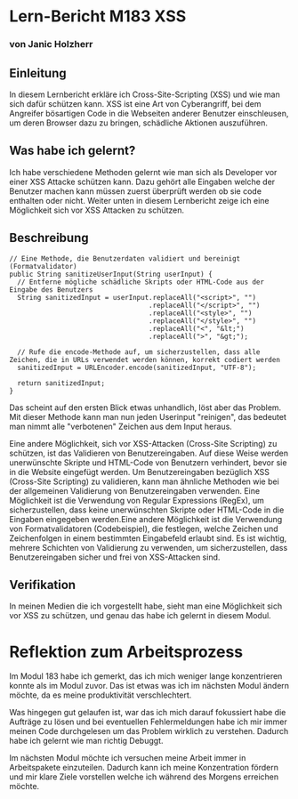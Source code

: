 # Lern-Bericht M183 XSS
### von Janic Holzherr

## Einleitung

In diesem Lernbericht erkläre ich Cross-Site-Scripting (XSS) und wie man sich dafür schützen kann. XSS ist eine Art von Cyberangriff, bei dem Angreifer bösartigen Code in die Webseiten anderer Benutzer einschleusen, um deren Browser dazu zu bringen, schädliche Aktionen auszuführen.

## Was habe ich gelernt?

Ich habe verschiedene Methoden gelernt wie man sich als Developer vor einer XSS Attacke schützen kann. Dazu gehört alle Eingaben welche der Benutzer machen kann müssen zuerst überprüft werden ob sie code enthalten oder nicht. Weiter unten in diesem Lernbericht zeige ich eine Möglichkeit sich vor XSS Attacken zu schützen.

## Beschreibung

```
// Eine Methode, die Benutzerdaten validiert und bereinigt (Formatvalidator)
public String sanitizeUserInput(String userInput) {
  // Entferne mögliche schädliche Skripts oder HTML-Code aus der Eingabe des Benutzers
  String sanitizedInput = userInput.replaceAll("<script>", "")
                                   .replaceAll("</script>", "")
                                   .replaceAll("<style>", "")
                                   .replaceAll("</style>", "")
                                   .replaceAll("<", "&lt;")
                                   .replaceAll(">", "&gt;");

  // Rufe die encode-Methode auf, um sicherzustellen, dass alle Zeichen, die in URLs verwendet werden können, korrekt codiert werden
  sanitizedInput = URLEncoder.encode(sanitizedInput, "UTF-8");

  return sanitizedInput;
}
```
Das scheint auf den ersten Blick etwas unhandlich, löst aber das Problem. Mit dieser Methode kann man nun jeden Userinput "reinigen", das bedeutet man nimmt alle "verbotenen" Zeichen aus dem Input heraus.

Eine andere Möglichkeit, sich vor XSS-Attacken (Cross-Site Scripting) zu schützen, ist das Validieren von Benutzereingaben. Auf diese Weise werden unerwünschte Skripte und HTML-Code von Benutzern verhindert, bevor sie in die Website eingefügt werden. Um Benutzereingaben bezüglich XSS (Cross-Site Scripting) zu validieren, kann man ähnliche Methoden wie bei der allgemeinen Validierung von Benutzereingaben verwenden. Eine Möglichkeit ist die Verwendung von Regular Expressions (RegEx), um sicherzustellen, dass keine unerwünschten Skripte oder HTML-Code in die Eingaben eingegeben werden.Eine andere Möglichkeit ist die Verwendung von Formatvalidatoren (Codebeispiel), die festlegen, welche Zeichen und Zeichenfolgen in einem bestimmten Eingabefeld erlaubt sind. Es ist wichtig, mehrere Schichten von Validierung zu verwenden, um sicherzustellen, dass Benutzereingaben sicher und frei von XSS-Attacken sind.


## Verifikation

In meinen Medien die ich vorgestellt habe, sieht man eine Möglichkeit sich vor XSS zu schützen, und genau das habe ich gelernt in diesem Modul.

# Reflektion zum Arbeitsprozess

Im Modul 183 habe ich gemerkt, das ich mich weniger lange konzentrieren konnte als im Modul zuvor. Das ist etwas was ich im nächsten Modul ändern möchte, da es meine produktivität verschlechtert.

Was hingegen gut gelaufen ist, war das ich mich darauf fokussiert habe die Aufträge zu lösen und bei eventuellen Fehlermeldungen habe ich mir immer meinen Code durchgelesen um das Problem wirklich zu verstehen. Dadurch habe ich gelernt wie man richtig Debuggt.

Im nächsten Modul möchte ich versuchen meine Arbeit immer in Arbeitspakete einzuteilen. Dadurch kann ich meine Konzentration fördern und mir klare Ziele vorstellen welche ich während des Morgens erreichen möchte.
